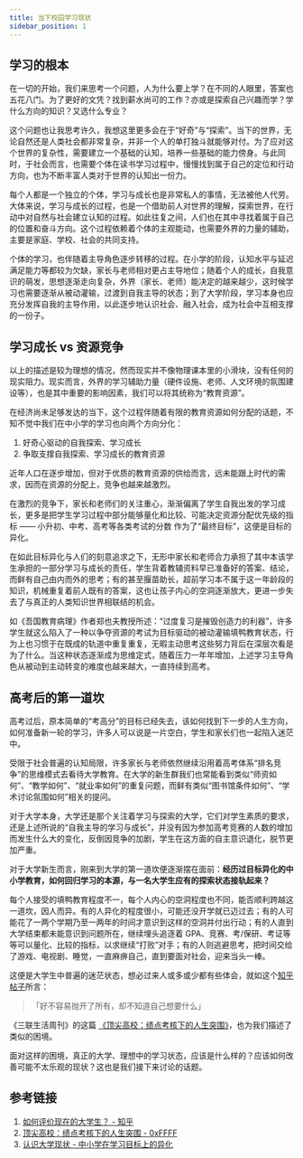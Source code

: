 ```yaml
---
title: 当下校园学习现状
sidebar_position: 1
---
```


## 学习的根本

在一切的开始，我们来思考一个问题，人为什么要上学？在不同的人眼里，答案也五花八门。为了更好的文凭？找到薪水尚可的工作？亦或是探索自己兴趣而学？学什么方向的知识？又选什么专业？

这个问题也让我思考许久，我想这里更多会在于“好奇”与“探索”。当下的世界，无论自然还是人类社会都非常复杂，并非一个人的单打独斗就能够对付。为了应对这个世界的复杂性，需要建立一个基础的认知，培养一些基础的能力傍身。与此同时，于社会而言，也需要个体在读书学习过程中，慢慢找到属于自己的定位和行动方向，也为不断丰富人类对于世界的认知出一份力。

每个人都是一个独立的个体，学习与成长也是非常私人的事情，无法被他人代劳。大体来说，学习与成长的过程，也是一个借助前人对世界的理解，探索世界，在行动中对自然与社会建立认知的过程。如此往复之间，人们也在其中寻找着属于自己的位置和奋斗方向。这个过程依赖着个体的主观能动，也需要外界的力量的辅助，主要是家庭、学校、社会的共同支持。

个体的学习，也伴随着主导角色逐步转移的过程。在小学的阶段，认知水平与延迟满足能力等都较为欠缺，家长与老师相对更占主导地位；随着个人的成长，自我意识的萌发，思想逐渐走向复杂，外界（家长、老师）能决定的越来越少，这时候学习也需要逐渐从被动灌输，过渡到自我主导的状态；到了大学阶段，学习本身也应充分发挥自我的主导作用，以此逐步地认识社会、融入社会，成为社会中互相支撑的一份子。

## **学习成长 vs 资源竞争**

以上的描述是较为理想的情况，然而现实并不像物理课本里的小滑块，没有任何的现实阻力。现实而言，外界的学习辅助力量（硬件设施、老师、人文环境的氛围建设等），也是其中重要的影响因素，我们可以将其统称为“教育资源”。

在经济尚未足够发达的当下，这个过程伴随着有限的教育资源如何分配的话题，不知不觉中我们在中小学的学习也向两个方向分化：

1. 好奇心驱动的自我探索、学习成长
2. 争取支撑自我探索、学习成长的教育资源

近年人口在逐步增加，但对于优质的教育资源的供给而言，远未能跟上时代的需求，因而在资源的分配上，竞争也越来越激烈。

在激烈的竞争下，家长和老师们的关注重心，渐渐偏离了学生自我出发的学习成长，更多是把学生学习过程中部分能够量化和比较、可能决定资源分配优先级的指标 —— 小升初、中考、高考等各类考试的分数 作为了“最终目标”，这便是目标的异化。

在如此目标异化与人们的刻意追求之下，无形中家长和老师合力承担了其中本该学生承担的一部分学习与成长的责任，学生背着教辅资料早已准备好的答案、结论，而鲜有自己由内而外的思考；有的甚至揠苗助长，超前学习本不属于这一年龄段的知识，机械重复着前人既有的答案，这也让孩子内心的空洞逐渐放大，更进一步失去了与真正的人类知识世界相联结的机会。

如《吾国教育病理》作者郑也夫教授所述：“过度复习是摧毁创造力的利器”，许多学生就这么陷入了一种以争夺资源的考试为目标驱动的被动灌输填鸭教育状态，行为上也习惯于在既成的轨道中重复重复，无暇主动思考这些努力背后在深层次看是为了什么。当这种状态逐渐成为思维定式，随着压力一年年增加，上述学习主导角色从被动到主动转变的难度也越来越大，一直持续到高考。

## 高考后的第一道坎

高考过后，原本简单的“考高分”的目标已经失去，该如何找到下一步的人生方向，如何准备新一轮的学习，许多人可以说是一片空白，学生和家长们也一起陷入迷茫中。

受限于社会普遍的认知局限，许多家长与老师依然继续沿用着高考体系“排名竞争”的思维模式去看待大学教育。在大学的新生群我们也常能看到类似“师资如何”、“教学如何”、“就业率如何”的重复问题，而鲜有类似“图书馆条件如何”、“学术讨论氛围如何”相关的提问。

对于大学本身，大学还是那个关注着学习与探索的大学，它们对学生素质的要求，还是上述所说的“自我主导的学习与成长”，并没有因为参加高考竞赛的人数的增加而发生什么大的变化，反倒因竞争的加剧，学生在这方面的自主意识退化，脱节更加严重。

对于大学新生而言，刚来到大学的第一道坎便逐渐摆在面前：**经历过目标异化的中小学教育，如何回归学习的本源，与一名大学生应有的探索状态接轨起来？**

每个人接受的填鸭教育程度不一，每个人内心的空洞程度也不同，能否顺利跨越这一道坎，因人而异。有的人异化的程度很小，可能还没开学就已迈过去；有的人可能花了一两个学期乃至一两年的时间才意识到这样的空洞并付出行动；有的人直到大学结束都未能意识到问题所在，继续埋头追逐着 GPA、竞赛、考/保研、考证等等可以量化、比较的指标，以求继续“打败”对手；有的人则逃避思考，把时间交给了游戏、电视剧、睡觉，一直麻痹自己，直到要面对社会，迎来当头一棒。

这便是大学生中普遍的迷茫状态，想必过来人或多或少都有些体会，就如这个[知乎帖子](https://www.zhihu.com/question/26452022/answer/635508898)所言：

> 「好不容易抛开了所有，却不知道自己想要什么」

《三联生活周刊》的这篇 [《顶尖高校：绩点考核下的人生突围》](https://0xffff.one/d/740)，也为我们描述了类似的困境。

面对这样的困境，真正的大学、理想中的学习状态，应该是什么样的？应该如何改善可能不太乐观的现状？这也是我们接下来讨论的话题。

## 参考链接

1. [如何评价现在的大学生？ - 知乎](https://www.zhihu.com/question/26452022/answer/635508898)
2. [顶尖高校：绩点考核下的人生突围 - 0xFFFF](https://0xffff.one/d/740)
3. [认识大学现状 - 中小学在学习目标上的异化](https://www.yuque.com/0xffff.one/cs-learning/current-situation#PFKRJ)
